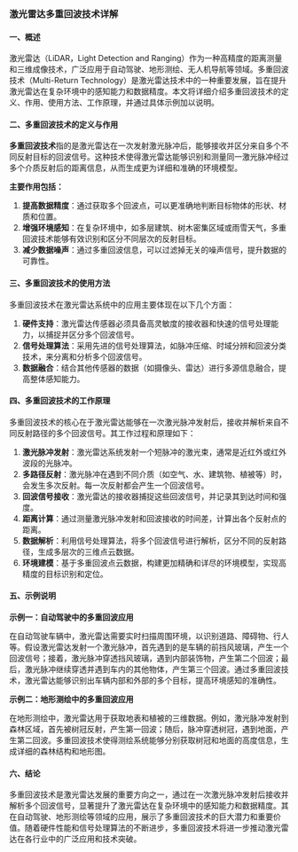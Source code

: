 ### 激光雷达多重回波技术详解

#### 一、概述

激光雷达（LiDAR，Light Detection and Ranging）作为一种高精度的距离测量和三维成像技术，广泛应用于自动驾驶、地形测绘、无人机导航等领域。多重回波技术（Multi-Return Technology）是激光雷达技术中的一种重要发展，旨在提升激光雷达在复杂环境中的感知能力和数据精度。本文将详细介绍多重回波技术的定义、作用、使用方法、工作原理，并通过具体示例加以说明。

#### 二、多重回波技术的定义与作用

**多重回波技术**指的是激光雷达在一次发射激光脉冲后，能够接收并区分来自多个不同反射目标的回波信号。这种技术使得激光雷达能够识别和测量同一激光脉冲经过多个介质反射后的距离信息，从而生成更为详细和准确的环境模型。

**主要作用包括：**

1. **提高数据精度**：通过获取多个回波点，可以更准确地判断目标物体的形状、材质和位置。
2. **增强环境感知**：在复杂环境中，如多层建筑、树木密集区域或雨雪天气，多重回波技术能够有效识别和区分不同层次的反射目标。
3. **减少数据噪声**：通过多重回波信息，可以过滤掉无关的噪声信号，提升数据的可靠性。

#### 三、多重回波技术的使用方法

多重回波技术在激光雷达系统中的应用主要体现在以下几个方面：

1. **硬件支持**：激光雷达传感器必须具备高灵敏度的接收器和快速的信号处理能力，以捕捉并区分多个回波信号。
2. **信号处理算法**：采用先进的信号处理算法，如脉冲压缩、时域分辨和回波分类技术，来分离和分析多个回波信号。
3. **数据融合**：结合其他传感器的数据（如摄像头、雷达）进行多源信息融合，提高整体感知能力。

#### 四、多重回波技术的工作原理

多重回波技术的核心在于激光雷达能够在一次激光脉冲发射后，接收并解析来自不同反射路径的多个回波信号。其工作过程和原理如下：

1. **激光脉冲发射**：激光雷达系统发射一个短脉冲的激光束，通常是近红外或红外波段的光脉冲。
2. **多路径反射**：激光脉冲在遇到不同介质（如空气、水、建筑物、植被等）时，会发生多次反射。每一次反射都会产生一个回波信号。
3. **回波信号接收**：激光雷达的接收器捕捉这些回波信号，并记录其到达时间和强度。
4. **距离计算**：通过测量激光脉冲发射和回波接收的时间差，计算出各个反射点的距离。
5. **数据解析**：利用信号处理算法，将多个回波信号进行解析，区分不同的反射路径，生成多层次的三维点云数据。
6. **环境建模**：基于多重回波点云数据，构建更加精确和详尽的环境模型，实现高精度的目标识别和定位。

#### 五、示例说明

**示例一：自动驾驶中的多重回波应用**

在自动驾驶车辆中，激光雷达需要实时扫描周围环境，以识别道路、障碍物、行人等。假设激光雷达发射一个激光脉冲，首先遇到的是车辆的前挡风玻璃，产生一个回波信号；接着，激光脉冲穿透挡风玻璃，遇到内部装饰物，产生第二个回波；最后，激光脉冲继续穿透并遇到车内的其他物体，产生第三个回波。通过多重回波技术，激光雷达能够识别出车辆内部和外部的多个目标，提高环境感知的准确性。

**示例二：地形测绘中的多重回波应用**

在地形测绘中，激光雷达用于获取地表和植被的三维数据。例如，激光脉冲发射到森林区域，首先被树冠反射，产生第一回波；随后，脉冲穿透树冠，遇到地面，产生第二回波。多重回波技术使得测绘系统能够分别获取树冠和地面的高度信息，生成详细的森林结构和地形图。

#### 六、结论

多重回波技术是激光雷达发展的重要方向之一，通过在一次激光脉冲发射后接收并解析多个回波信号，显著提升了激光雷达在复杂环境中的感知能力和数据精度。其在自动驾驶、地形测绘等领域的应用，展示了多重回波技术的巨大潜力和重要价值。随着硬件性能和信号处理算法的不断进步，多重回波技术将进一步推动激光雷达在各行业中的广泛应用和技术突破。